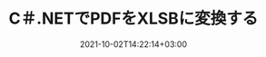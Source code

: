 ---
############################# Static ############################
layout: "autogen-gist"
date: 2021-10-02T14:22:14+03:00
draft: false
path: "ja/total/net/conversion/pdf-to-xlsb/"
other_out_formats: "DOC DOCX DOCM DOT DOTX DOTM TXT RTF HTML HTM MHTML MHT XLS XLSX XLSM XLSB XLT XLTX XLTM XLAM CSV TSV DIF SXC FODS PPT PPTX PPTM PPS PPSX PPSM POT POTX POTM ODT OTT OTP ODP ODS EMZ WMZ SVG SVGZ XPS TEX DCM WMF EMF BMP PNG GIF JPEG TIFF ICO WEBP JP2 TGA PSB PSD EPUB MD DICOM FODP JPG"
ad_headline: "PDFをXLSBに変換する | .NET"
ad_description: ".NETアプリケーション向けの最も正確なPDFからXLSBへのドキュメント変換ソリューション。"

############################# Head ############################
head_title: "C＃.NETでPDFをXLSBに変換–高速PDF変換"
head_description: ".NETおよびMonoフレームワークでの高速で安全なPDFからXLSBへの変換–あらゆるタイプのC＃、VB.NET、ASP.NET、および.NETCoreアプリケーションでPDFをXLSBおよび100以上の他のファイル形式に変換します。"

############################# Header ############################
title: "C＃.NETでPDFをXLSBに変換する"
description: "柔軟なドキュメント変換機能を使用してC＃.NETアプリケーションでPDFをXLSBに変換し、変換されたドキュメント形式の外観をカスタマイズします。 PDFファイルからワードプロセッシングドキュメント、Excelスプレッドシート、PowerPointプレゼンテーション、Photoshop、eBook、Web、および画像ファイル形式に正確に変換します。ドキュメント全体を変換するか、選択したページ番号またはページ範囲に基づいてPDFファイルの特定のページを選択し、サポートされているさまざまなドキュメント形式に簡単に変換します。"

############################# SubMenu ############################
submenu:
    enable: false

############################# Content ############################
content:
    enable: true
    block:
    - title_left: "C＃.NETでPDFをXLSBに変換する方法"
      content_left: |
          .NETでPDFからXLSBに変換するには、次の簡単な手順に従ってください。変換されたドキュメントをそのまま表示するか、外部ソフトウェアを使用せずにレンダリングしてHTMLとして表示します。

          -   PDFドキュメントを変換する**Converter**オブジェクトを作成します
          -   XLSB形式の変換オプションを設定します
          -   XLSBに変換するには、**Converter**クラスインスタンスの**Convert**メソッドを呼び出します
          -   HTMLビューアのオプションを設定する
          -   変換されたドキュメントをHTMLとして表示する**Viewer**オブジェクトを作成します
          
      title_right: "ダウンロードとインストール手順"
      content_right: |
          PDFファイルをMicrosoftOffice（Word、Excel、PowerPoint、Project、Outlook）、OpenDocument、HTML、CADダイアグラムなどのさまざまな画像やドキュメントタイプに変換するには、`GroupDocs.Conversion`と`GroupDocs.Viewer`の名前空間が必要です。 Conholdate.Totalが提供する他の[Officeドキュメント用の.NETAPI](https://products.conholdate.com/total/net/)を調べてください。
          
          [ダウンロード](https://downloads.conholdate.com/total/net) からそれぞれのアセンブリファイルを取得するか、[NuGet](https://www.nuget.org/packages/Conholdate.Total/) からパッケージ全体をフェッチして、ワークスペースに直接 `Conholdate.Total` を追加します。
          
      gisthash: "d2247f969461c42ed50a02e53e93953a"
      gistfile: "pdf-to-word-conversion-and-html-viewer.cs"

    - title_left: ".NETでPDFをWord文書に変換する"
      content_left: |
          Conholdate.Total APIを使用すると、C＃.NETアプリケーションでPDFからWord文書に簡単に変換できます。 PDFファイルは、ソースファイルとしてドキュメント形式のWord（DOCX）ファイルに変換されます。変換されたWord文書から、テキスト、表、画像、リストなどのコンテンツを簡単に編集できます。

          -   **Converter**クラスオブジェクトを作成し、それにソース**PDF**ファイルを渡します
          -   **Converter**オブジェクトの**Convert**メソッドを呼び出します
          -   **WordProcessingConvertOptions**オブジェクトを渡して、目的の出力形式として**DOCX**を指定します
          -   **DOCX**に変換するために**Converter**クラスインスタンスの**Convert**メソッドを呼び出します
          
      title_right: "パスワードで保護されたアーカイブの変換"
      content_right: |
          場合によっては、変換されたドキュメントサイズが大きくなり、変換に時間がかかることがあります。デフォルトでは、キャッシュされた変換済みドキュメントはローカルドライブに保存されますが、[Conholdate.Total for .NET](https://products.conholdate.com/total/net/) は、iCacheインターフェイスを使用して効率的に管理するカスタムキャッシュ実装機能を提供しますキャッシュ変換は独自の方法で行われます。これにより、反復的な変換プロセス全体が高速化されます。
          
          [.NET PDF変換ライブラリ](https://products.groupdocs.com/conversion/net/) は、パスワードで保護されたアーカイブとの間の変換、および変換結果のZIP、RAR、7Z、TAR、GZ、BZ2への圧縮もサポートしています。アーカイブ形式。
          
      gisthash: "d2247f969461c42ed50a02e53e93953a"
      gistfile: "pdf-to-word-conversion.cs"

    - title_left: "C＃.NETでPDFをExcelに変換する"
      content_left: |
          数行のC＃.NETコードを使用して、PDFをExcelスプレッドシートに変換します。 PDFファイルの内容は、必要に応じて簡単に編集できるExcelワークシートの行と列に変換されます。 PDFファイルは、これらのスプレッドシート形式（XLS、XLSX、XLSM、XLSB、XLTX、XLT）、OpenDocument（ODS、OTS）、およびAppleiWork番号に変換できます。

          -   **Converter**クラスオブジェクトを作成し、それにソース**PDF**ファイルを渡します
          -   **Converter**オブジェクトの**Convert**メソッドを呼び出します
          -   **SpreadsheetConvertOptions**オブジェクトを渡すことにより、**XLSX**を目的の出力形式として指定します
          -   **XLSX**に変換するには、**Converter**クラスインスタンスの**Convert**メソッドを呼び出します。
        
      title_right: "ソースドキュメント情報の抽出"
      content_right: |
          ドキュメント情報抽出機能を使用すると、ソースドキュメントファイルに関する基本情報を取得できるだけでなく、Microsoft Projectファイルのプロジェクトの開始日と終了日、PDFドキュメントの印刷制限など、ファイル形式固有の貴重な情報の抽出もサポートされます。 Outlookデータファイルなどで囲まれたフォルダのリスト。

          Windows Azure、Mono、Xamarinなどのプラットフォームを使用しながら、Windows、Linux、macOSなどのさまざまなオペレーティングシステムで一般的なドキュメントファイル形式を変換します。
          
      gisthash: "d2247f969461c42ed50a02e53e93953a"
      gistfile: "pdf-to-excel-conversion.cs"

    - title_left: "C＃.NETでPDFをPowerPointに変換する"
      content_left: |
          Conholdate.Total for .NET APIを使用すると、PDFからPowerPoint（PPT、PPTX）スライドへの変換が高速になります。変換すると、MicrosoftPowerPointでPowerPointプレゼンテーションとスライドを簡単に編集できます。

          -   **Converter**クラスオブジェクトを作成し、それにソース**PDF**ファイルを渡します
          -   **Converter**オブジェクトの**Convert**メソッドを呼び出します
          -   **PresentationConvertOptions**オブジェクトを渡すことにより、**PPTX**を目的の出力形式として指定します
          -   **PPTX**に変換するために**Converter**クラスインスタンスの**Convert**メソッドを呼び出します
          
      title_right: "離れた場所にあるドキュメントの読み込みと変換"
      content_right: |
          Conholdate.Total for .NETの使用–開発者は、Amazon S3、Microsoft Azure Blob、FTP、ローカルディスク、ストリーム、単純なURLなどのさまざまなリモートロケーションおよびクラウドドキュメントストレージリソースからドキュメントをロードおよび変換できます。リモートに配置されたドキュメントストリームを取得するメソッドを指定し、それをコンストラクターとしてConverterクラスに渡す必要があります。
          
          Conholdate.Total for .NET APIは、Windowsフォーム、ASP.NET、WPF、WCF、または.NETFramework2.0以降に基づく任意の種類のアプリケーションにネイティブです。
          
      gisthash: "d2247f969461c42ed50a02e53e93953a"
      gistfile: "pdf-to-powerpoint-conversion.cs"

    - title_left: ".NETでPDFを画像に変換"
      content_left: |
          PDFをJPG、PNG、GIF、BMP、TIFFなどの画像形式に、正確な画質と解像度で変換します。 PDFファイル全体を変換するか、選択したページから選択して画像に変換します。

          -   **Converter**クラスオブジェクトを作成し、それにソース**PDF**ファイルを渡します
          -   **Converter**オブジェクトの**Convert**メソッドを呼び出します
          -   **SavePageStream**デリゲートを宣言して、変換されたドキュメントページをストリームに保存します
          -   **ImageConvertOptions**オブジェクトを渡して、目的の出力形式として**PNG**を指定します
          -   **PNG**に変換するために**Converter**クラスインスタンスの**Convert**メソッドを呼び出します
          
      title_right: "ドキュメントにテキストまたは画像の透かしを追加する"
      content_right: |
          ドキュメントを元のファイルとまったく同じように正確に変換し、変換されたドキュメントページにテキストまたは画像の透かしを適用します。透かしオプションのいくつかのセットを使用して透かしをスマートにスタンプし、フォント、色、幅、高さ、回転角度、透明度を管理し、透かしをドキュメントページの背景に配置します。
          
          ソースドキュメント形式の自動検出は、ソースファイルがバイトストリームの形式で表示される場合に、ファイル拡張子自体を取得するためのもう1つの便利な機能です。開発者は、ConverterオブジェクトのGetPossibleConversionsメソッドを呼び出すことにより、あるドキュメントを別のファイル形式に変換するときに、サポートされているすべての変換形式の完全なリストを取得することもできます。
          
      gisthash: "d2247f969461c42ed50a02e53e93953a"
      gistfile: "pdf-to-image-conversion.cs"

############################# About Formats ############################
about_formats:
    enable: false
############################# More Formats ############################
more_formats:
    enable: true
    auto: false
    other_out_formats: DOC DOCX DOCM DOT DOTX DOTM TXT RTF HTML HTM MHTML MHT XLS XLSX XLSM XLSB XLT XLTX XLTM XLAM CSV TSV DIF SXC FODS PPT PPTX PPTM PPS PPSX PPSM POT POTX POTM ODT OTT OTP ODP ODS EMZ WMZ SVG SVGZ XPS TEX DCM WMF EMF BMP PNG GIF JPEG TIFF ICO WEBP JP2 TGA PSB PSD EPUB MD DICOM FODP JPG
############################# Back to top ###############################
back_to_top:
  enable: true
---